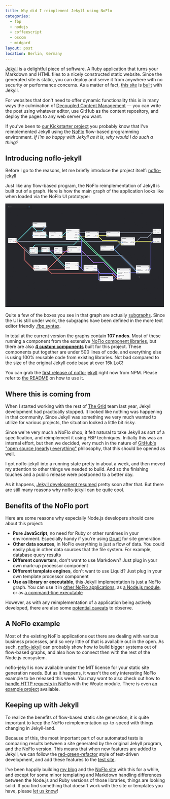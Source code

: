 ```yaml
---
title: Why did I reimplement Jekyll using NoFlo
categories:
  - fbp
  - nodejs
  - coffeescript
  - oscom
  - midgard
layout: post
location: Berlin, Germany
---
```

[Jekyll](http://jekyllrb.com/) is a delightful piece of software. A Ruby application that turns your Markdown and HTML files to a nicely constructed static website. Since the generated site is static, you can deploy and serve it from anywhere with no security or performance concerns. As a matter of fact, [this site](http://bergie.iki.fi/) is [built](http://bergie.iki.fi/colophon/) with Jekyll.

For websites that don't need to offer dynamic functionality this is in many ways the culmination of [Decoupled Content Management](http://bergie.iki.fi/blog/decoupling_content_management/) &mdash; you can write the post using whatever editor, use GitHub as the content repository, and deploy the pages to any web server you want.

If you've been to [our Kickstarter project](http://www.kickstarter.com/projects/noflo/noflo-development-environment) you probably know that I've reimplemented Jekyll using the [NoFlo](http://noflojs.org/) flow-based programming environment. *If I'm so happy with Jekyll as it is, why would I do such a thing?*

## Introducing noflo-jekyll

Before I go to the reasons, let me briefly introduce the project itself: [noflo-jekyll](https://github.com/the-grid/noflo-jekyll)

Just like any flow-based program, the NoFlo reimplementation of Jekyll is built out of a graph. Here is how the main graph of the application looks like when loaded via the NoFlo UI prototype:

[![NoFlo Jekyll main graph](/files/noflo-jekyll-small.png)](/files/noflo-jekyll.png)

Quite a few of the boxes you see in that graph are actually [subgraphs](https://github.com/the-grid/noflo-jekyll/tree/master/graphs). Since the UI is still under work, the subgraphs have been defined in the more text editor friendly [.fbp syntax](http://noflojs.org/documentation/fbp/).

In total at the current version the graphs contain **107 nodes**. Most of these running a component from the extensive [NoFlo component libraries](http://noflojs.org/library/), but there are also [**4 custom components**](https://github.com/the-grid/noflo-jekyll/tree/master/components) built for this project. These components put together are under 500 lines of code, and everything else is using 100% reusable code from existing libraries. Not bad compared to the size of the original Jekyll code base at over 16k LoC!

You can grab the [first release of noflo-jekyll](https://npmjs.org/package/noflo-jekyll) right now from NPM. Please refer to [the README](https://github.com/the-grid/noflo-jekyll#readme) on how to use it.

## Where this is coming from

When I started working with the rest of [The Grid](https://www.facebook.com/thegridio) team last year, Jekyll development had practically stopped. It looked like nothing was happening in that community. Since Jekyll was something we very much wanted to utilize for various projects, the situation looked a little bit risky.

Since we're very much a NoFlo shop, it felt natural to take Jekyll as sort of a specification, and reimplement it using FBP techniques. Initially this was an internal effort, but then we decided, very much in the nature of [GitHub's "open source (nearly) everything"](http://tom.preston-werner.com/2011/11/22/open-source-everything.html) philosophy, that this should be opened as well.

I got noflo-jekyll into a running state pretty in about a week, and then moved my attention to other things we needed to build. And so the finishing touches and a public release were postponed to a better day.

As it happens, [Jekyll development resumed](http://blog.parkermoore.de/2013/05/06/jekyll-1-dot-0-released/) pretty soon after that. But there are still many reasons why noflo-jekyll can be quite cool.

## Benefits of the NoFlo port

Here are some reasons why especially Node.js developers should care about this project:

* **Pure JavaScript**, no need for Ruby or other runtimes in your environment. Especially handy if you're using [Grunt](http://gruntjs.com/) for site generation
* **Other data sources**, in NoFlo everything is just a flow of data. You could easily plug in other data sources that the file system. For example, database query results
* **Different converters**, don't want to use Markdown? Just plug in your own mark-up processor component
* **Different template engines**, don't want to use Liquid? Just plug in your own template processor component
* **Use as library or executable**, this Jekyll implementation is just a NoFlo graph. You can use it in [other NoFlo applications](https://github.com/the-grid/noflo-jekyll#usage-in-noflo-graphs), as [a Node.js module](https://github.com/the-grid/noflo-jekyll#command-line-usage), or as [a command-line executable](https://github.com/the-grid/noflo-jekyll#command-line-usage)

However, as with any reimplementation of a application being actively developed, there are also some [potential caveats](https://github.com/the-grid/noflo-jekyll#known-issues-and-differences-with-ruby-jekyll) to observe.

## A NoFlo example

Most of the existing NoFlo applications out there are dealing with various business processes, and so very little of that is available out in the open. As such, [noflo-jekyll](https://github.com/the-grid/noflo-jekyll) can probably show how to build bigger systems out of flow-based graphs, and also how to connect then with the rest of the Node.js ecosystem.

noflo-jekyll is now available under the MIT license for your static site generation needs. But as it happens, it wasn't the only interesting NoFlo example to be released this week. You may want to also check out how to [handle HTTP requests in NoFlo](https://github.com/kenhkan/noflo-woute#readme) with the Woute module. There is even [an example project](https://github.com/kenhkan/noflo-woute/tree/master/examples/echo_server) available.

## Keeping up with Jekyll

To realize the benefits of flow-based static site generation, it is quite important to keep the NoFlo reimplementation up-to-speed with things changing in Jekyll-land.

Because of this, the most important part of our automated tests is comparing results between a site generated by the original Jekyll program, and the NoFlo version. This means that when new features are added to Jekyll, we can follow the [red-green-refactor](http://www.jamesshore.com/Blog/Red-Green-Refactor.html) style of test-driven development, and add these features to the [test site](https://github.com/the-grid/noflo-jekyll/tree/master/test/fixtures).

I've been happily building [my blog](http://bergie.iki.fi/) and the [NoFlo site](http://noflojs.org/) with this for a while, and except for some minor templating and Markdown handling differences between the Node.js and Ruby versions of those libraries, things are looking solid. If you find something that doesn't work with the site or templates you have, please [let us know](https://github.com/the-grid/noflo-jekyll/issues)!
